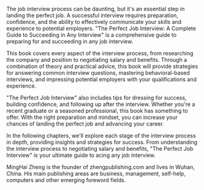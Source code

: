 
The job interview process can be daunting, but it's an essential step in landing the perfect job. A successful interview requires preparation, confidence, and the ability to effectively communicate your skills and experience to potential employers. "The Perfect Job Interview: A Complete Guide to Succeeding in Any Interview" is a comprehensive guide to preparing for and succeeding in any job interview.

This book covers every aspect of the interview process, from researching the company and position to negotiating salary and benefits. Through a combination of theory and practical advice, this book will provide strategies for answering common interview questions, mastering behavioral-based interviews, and impressing potential employers with your qualifications and experience.

"The Perfect Job Interview" also includes tips for dressing for success, building confidence, and following up after the interview. Whether you're a recent graduate or a seasoned professional, this book has something to offer. With the right preparation and mindset, you can increase your chances of landing the perfect job and advancing your career.

In the following chapters, we'll explore each stage of the interview process in depth, providing insights and strategies for success. From understanding the interview process to negotiating salary and benefits, "The Perfect Job Interview" is your ultimate guide to acing any job interview.

MingHai Zheng is the founder of zhengpublishing.com and lives in Wuhan, China. His main publishing areas are business, management, self-help, computers and other emerging foreword fields.
